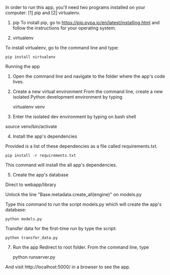 In order to run this app, you'll need two programs installed on your computer: [1] pip and [2] virtualenv.

1. pip
  To install pip, go to https://pip.pypa.io/en/latest/installing.html and follow the instructions for your operating system.

2. virtualenv

  To install virtualenv, go to the command line and type:

    pip install virtualenv


Running the app

1. Open the command line and navigate to the folder where the app's code lives.

2. Create a new virtual environment
  From the command line, create a new isolated Python development environment by typing

    virtualenv venv

3. Enter the isolated dev environment by typing on bash shell

  source venv/bin/activate

4. Install the app's dependencies

  Provided is a list of these dependencies as a file called requirements.txt.

    pip install -r requirements.txt

  This command will install the all app's dependencies.

5. Create the app's database

  Direct to webapp/library

  Unlock the line "Base.metadata.create_all(engine)" on models.py

  Type this command to run the script models.py which will create the app's database:

    python models.py

  Transfer data for the first-time run by type the script:

    python transfer_data.py

7. Run the app
  Redirect to root folder. From the command line, type

    python runserver.py

  And visit http://localhost:5000/ in a browser to see the app.

